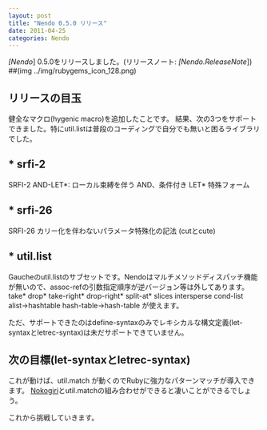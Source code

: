 ```yaml
---
layout: post
title: "Nendo 0.5.0 リリース"
date: 2011-04-25
categories: Nendo
---
```

*[Nendo*] 0.5.0をリリースしました。(リリースノート: *[Nendo.ReleaseNote*])
##(img ../img/rubygems_icon_128.png)
## リリースの目玉
健全なマクロ(hygenic macro)を追加したことです。
結果、次の3つをサポートできました。特にutil.listは普段のコーディングで自分でも無いと困るライブラリでした。

## * srfi-2
SRFI-2 AND-LET*: ローカル束縛を伴う AND、条件付き LET* 特殊フォーム

## * srfi-26
SRFI-26 カリー化を伴わないパラメータ特殊化の記法 (cutとcute)

## * util.list
Gaucheのutil.listのサブセットです。Nendoはマルチメソッドディスパッチ機能が無いので、assoc-refの引数指定順序が逆バージョン等は外してあります。
take* drop* take-right* drop-right* split-at* slices intersperse cond-list alist->hashtable hash-table->hash-table が使えます。

ただ、サポートできたのはdefine-syntaxのみでレキシカルな構文定義(let-syntaxとletrec-syntax)は未だサポートできていません。

## 次の目標(let-syntaxとletrec-syntax)
これが動けば、util.match が動くのでRubyに強力なパターンマッチが導入できます。
[Nokogiri](http://nokogiri.org/)とutil.matchの組み合わせができると凄いことができるでしょう。

これから挑戦していきます。
